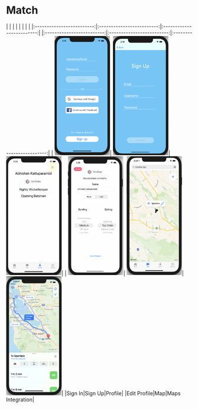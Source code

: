 # Match

| | | |
| | | |
|:-------------------------:|:-------------------------:|:-------------------------:|
|:-------------------------:|:-------------------------:|:-------------------------:|
| <img width="150" height = "322.668810289" alt="SignIn Page" src="images/signIn.png">| <img width="150" height = "322.668810289" alt="SignUp Page" src="images/signUp.png">| <img width="150" height = "322.668810289" alt="Profile Page" src="images/profile.png">|
| <img width="150" height = "322.668810289" alt="Edit Profile Page" src="images/editProfile.png">| <img width="150" height = "322.668810289" alt="Map Page" src="images/pin.png">| <img width="150" height = "322.668810289" alt="Route Page" src="images/route.png">|
|Sign In|Sign Up|Profile|
|Edit Profile|Map|Maps Integration|
